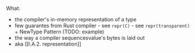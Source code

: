 What:
- the compiler's in-memory representation of a type
- few guarantes from Rust compiler
		- see ```repr(C)```
		- see ```repr(transparent)``` + NewType Pattern (TODO: example)
- the way a compiler sequencesvalue's bytes is laid out
- aka [[I.A.2. representation]]

